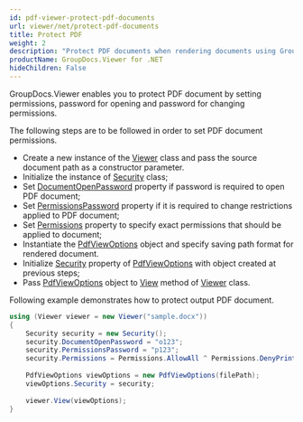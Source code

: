 ```yaml
---
id: pdf-viewer-protect-pdf-documents
url: viewer/net/protect-pdf-documents
title: Protect PDF
weight: 2
description: "Protect PDF documents when rendering documents using GroupDocs.Viewer for .NET"
productName: GroupDocs.Viewer for .NET
hideChildren: False
---
```

GroupDocs.Viewer enables you to protect PDF document by setting permissions, password for opening and password for changing permissions.

The following steps are to be followed in order to set PDF document permissions.

* Create a new instance of the [Viewer](https://apireference.groupdocs.com/net/viewer/groupdocs.viewer/viewer) class and pass the source document path as a constructor parameter.
* Initialize the instance of [Security](https://apireference.groupdocs.com/net/viewer/groupdocs.viewer.options/security) class;
* Set [DocumentOpenPassword](https://apireference.groupdocs.com/net/viewer/groupdocs.viewer.options/security/properties/documentopenpassword) property if password is required to open PDF document;
* Set [PermissionsPassword](https://apireference.groupdocs.com/net/viewer/groupdocs.viewer.options/security/properties/permissionspassword) property if it is required to change restrictions applied to PDF document; 
* Set [Permissions](https://apireference.groupdocs.com/net/viewer/groupdocs.viewer.options/permissions) property to specify exact permissions that should be applied to document;
* Instantiate the [PdfViewOptions](https://apireference.groupdocs.com/net/viewer/groupdocs.viewer.options/pdfviewoptions) object and specify saving path format for rendered document.
* Initialize [Security](https://apireference.groupdocs.com/net/viewer/groupdocs.viewer.options/pdfviewoptions/properties/security) property of [PdfViewOptions](https://apireference.groupdocs.com/net/viewer/groupdocs.viewer.options/pdfviewoptions) with object created at previous steps;
* Pass [PdfViewOptions](https://apireference.groupdocs.com/net/viewer/groupdocs.viewer.options/pdfviewoptions) object to [View](https://apireference.groupdocs.com/net/viewer/groupdocs.viewer/viewer/methods/view) method of [Viewer](https://apireference.groupdocs.com/net/viewer/groupdocs.viewer/viewer) class.

Following example demonstrates how to protect output PDF document.

```csharp
using (Viewer viewer = new Viewer("sample.docx"))
{
    Security security = new Security();
    security.DocumentOpenPassword = "o123";
    security.PermissionsPassword = "p123";
    security.Permissions = Permissions.AllowAll ^ Permissions.DenyPrinting;
    
    PdfViewOptions viewOptions = new PdfViewOptions(filePath);
    viewOptions.Security = security;
                    
    viewer.View(viewOptions);
}
```
